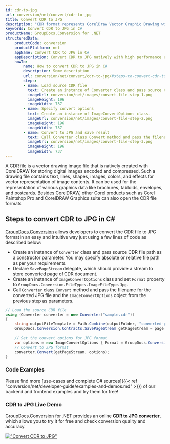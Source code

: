```yaml
---
id: cdr-to-jpg
url: conversion/net/convert/cdr-to-jpg
title: Convert CDR to JPG
description: "CDR format represents CorelDraw Vector Graphic Drawing with .cdr extension. Learn how to convert CDR to JPG file programmatically in C# language using GroupDocs.Conversion for .NET library."
keywords: Convert CDR to JPG in C#
productName: GroupDocs.Conversion for .NET
structuredData:
    productCode: conversion
    productPlatform: net
    appName: Convert CDR to JPG in C#
    appDescription: Convert CDR to JPG natively with high performance using C# language and server side GroupDocs.Conversion for .NET APIs, without the use of any software like Microsoft or Open Office.
    howTo:
        name: How to convert CDR to JPG in C# 
        description: Some description
        url: conversion/net/convert/cdr-to-jpg/#steps-to-convert-cdr-to-jpg-in-c
        steps:
        - name: Load source CDR file 
          text: Create an instance of Converter class and pass source CDR file path as a constructor parameter. You may specify absolute or relative file path as per your requirements. 
          imageUrl: conversion/net/images/convert-file-step-1.png
          imageHeight: 196
          imageWidth: 737
        - name: Specify convert options 
          text: Create an instance of ImageConvertOptions class.
          imageUrl: conversion/net/images/convert-file-step-2.png
          imageHeight: 196
          imageWidth: 737
        - name: Convert to JPG and save result 
          text: Call Converter class Convert method and pass the filename for the converted HTML file and the ImageConvertOptions object from the previous step as parameters.
          imageUrl: conversion/net/images/convert-file-step-3.png
          imageHeight: 196
          imageWidth: 737
---
```


A CDR file is a vector drawing image file that is natively created with CorelDRAW for storing digital images encoded and compressed. Such a drawing file contains text, lines, shapes, images, colors, and effects for vector representation of image contents. It can be used for the representation of various graphics data like brochures, tabloids, envelopes, and postcards. Besides CorelDRAW, other Corel products such as Corel Paintshop Pro and CorelDRAW Graphics suite can also open the CDR file formats.

## Steps to convert CDR to JPG in C#

[GroupDocs.Conversion](https://products.groupdocs.com/conversion/net) allows developers to convert the CDR file to JPG format in an easy and intuitive way just using a few lines of code as described below:

* Create an instance of `Converter` class and pass source CDR file path as a constructor parameter. You may specify absolute or relative file path as per your requirements. 
* Declare `SavePageStream` delegate, which should provide a stream to store converted page of CDR document.
* Create an instance of `ImageConvertOptions` class and set `Format` property to `GroupDocs.Conversion.FileTypes.ImageFileType.Jpg`.
* Call `Converter` class `Convert` method and pass the filename for the converted JPG file and the `ImageConvertOptions` object from the previous step as parameters.

```csharp
// Load the source CDR file
using (Converter converter = new Converter("sample.cdr"))
{
    string outputFileTemplate = Path.Combine(outputFolder, "converted-page-{0}.jpg");
    GroupDocs.Conversion.Contracts.SavePageStream getPageStream = page => new FileStream(string.Format(outputFileTemplate, page), FileMode.Create);

    // Set the convert options for JPG format
    var options = new ImageConvertOptions { Format = GroupDocs.Conversion.FileTypes.ImageFileType.Jpg };   
    // Convert to JPG format
    converter.Convert(getPageStream, options);
}
```

### Code Examples

Please find more [use-cases and complete C# sources]({{< ref "conversion/net/developer-guide/examples-and-demos.md" >}}) of our backend and frontend examples and try them for free!

### CDR to JPG Live Demo

GroupDocs.Conversion for .NET provides an online [**CDR to JPG converter**](https://products.groupdocs.app/conversion/cdr-to-jpg), which allows you to try it for free and check conversion quality and accuracy.

[!["Convert CDR to JPG"](conversion/net/images/convert-to-jpg/convert-cdr-to-jpg.png)](https://products.groupdocs.app/conversion/cdr-to-jpg)